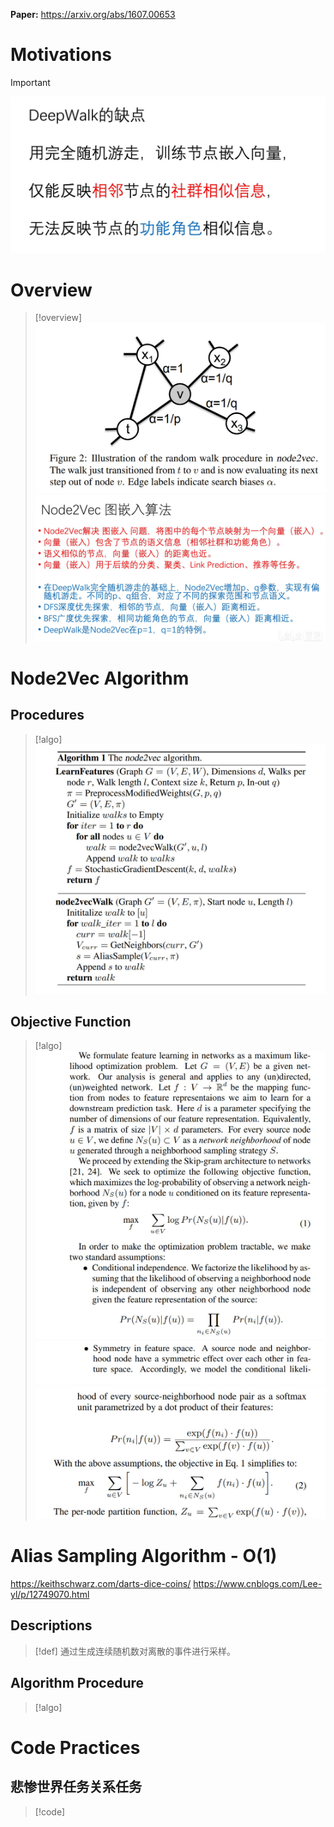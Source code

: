 **Paper:** https://arxiv.org/abs/1607.00653


# Motivations
> [!important]
> ![](Node2Vec.assets/83d638046020ce8ee38194b1dd98d095_MD5.jpeg)


# Overview
> [!overview]
> ![](Node2Vec.assets/bde9ea91d5e5eb4cb0a59a4b69f30061_MD5.jpeg)![](Node2Vec.assets/0fbe5e90f7b23bd1a1dca89782c8a339_MD5.jpeg)


# Node2Vec Algorithm 
## Procedures
> [!algo]
> ![](Node2Vec.assets/624636ecb30af6f9fcc75bdd67ef18b4_MD5.jpeg)



## Objective Function
> [!algo]
> ![](Node2Vec.assets/90551904c8323518887e8a7f87859dc1_MD5.jpeg)![](Node2Vec.assets/4225704ac2b453d8acad6839d6f58c85_MD5.jpeg)![](Node2Vec.assets/2e31e6d8a1802e85f3c588c2b4f26c48_MD5.jpeg)





# Alias Sampling Algorithm - O(1)
https://keithschwarz.com/darts-dice-coins/
https://www.cnblogs.com/Lee-yl/p/12749070.html


## Descriptions
> [!def]
> 通过生成连续随机数对离散的事件进行采样。


## Algorithm Procedure
> [!algo]








# Code Practices
## 悲惨世界任务关系任务
> [!code]
```python



```
